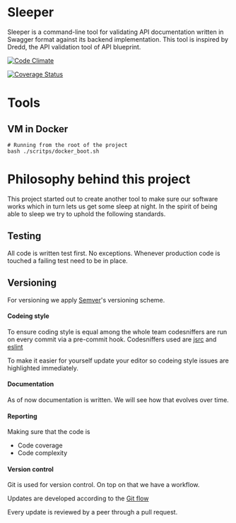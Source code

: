# Sleeper
Sleeper is a command-line tool for validating API documentation written in Swagger format against its backend implementation. This tool is inspired by Dredd, the API validation tool of API blueprint.

[![Code Climate](https://codeclimate.com/github/WebFlight/sleeper/badges/gpa.svg)](https://codeclimate.com/github/WebFlight/sleeper)

[![Coverage Status](https://coveralls.io/repos/WebFlight/sleeper/badge.svg)](https://coveralls.io/r/WebFlight/sleeper)

# Tools

## VM in Docker

```shell
# Running from the root of the project
bash ./scritps/docker_boot.sh
```

# Philosophy behind this project
This project started out to create another tool to make sure our software works which in turn lets us get some sleep at night. In the spirit of being able to sleep we try to uphold the following standards.

## Testing
All code is written test first. No exceptions. Whenever production code is touched a failing test need to be in place.

## Versioning
For versioning we apply [Semver](http://semver.org/)'s versioning scheme.

#### Codeing style
To ensure coding style is equal among the whole team codesniffers are run on every commit via a pre-commit hook. Codesniffers used are [jsrc](https://www.npmjs.com/package/jscs) and [eslint](http://eslint.org/)

To make it easier for yourself update your editor so codeing style issues are highlighted immediately.

#### Documentation
As of now documentation is written. We will see how that evolves over time.

#### Reporting
Making sure that the code is 

  - Code coverage
  - Code complexity

#### Version control
Git is used for version control. On top on that we have a workflow.

Updates are developed according to the [Git flow](http://danielkummer.github.io/git-flow-cheatsheet/)

Every update is reviewed by a peer through a pull request.
